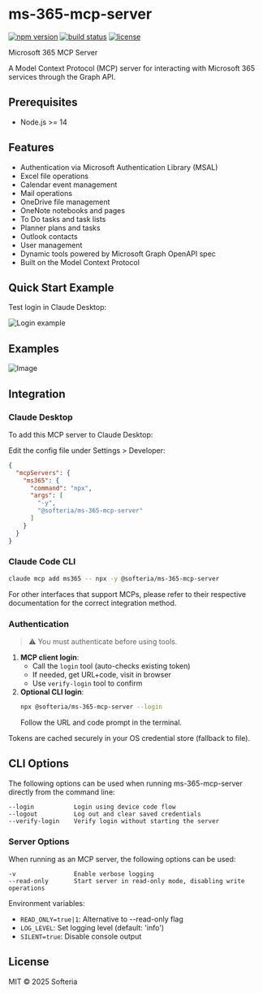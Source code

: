 # ms-365-mcp-server

[![npm version](https://img.shields.io/npm/v/@softeria/ms-365-mcp-server.svg)](https://www.npmjs.com/package/@softeria/ms-365-mcp-server) [![build status](https://github.com/softeria/ms-365-mcp-server/actions/workflows/build.yml/badge.svg)](https://github.com/softeria/ms-365-mcp-server/actions/workflows/build.yml) [![license](https://img.shields.io/badge/license-MIT-blue.svg)](https://github.com/softeria/ms-365-mcp-server/blob/main/LICENSE)

Microsoft 365 MCP Server

A Model Context Protocol (MCP) server for interacting with Microsoft 365 services through the Graph API.

## Prerequisites

- Node.js >= 14

## Features

- Authentication via Microsoft Authentication Library (MSAL)
- Excel file operations
- Calendar event management
- Mail operations
- OneDrive file management
- OneNote notebooks and pages
- To Do tasks and task lists
- Planner plans and tasks
- Outlook contacts
- User management
- Dynamic tools powered by Microsoft Graph OpenAPI spec
- Built on the Model Context Protocol

## Quick Start Example

Test login in Claude Desktop:

![Login example](https://github.com/user-attachments/assets/e457884f-c98a-4186-9e6f-eb323ec24e0a)

## Examples

![Image](https://github.com/user-attachments/assets/1a296afb-48ed-42b0-9e7c-e685d5d1784c)

## Integration

### Claude Desktop

To add this MCP server to Claude Desktop:

Edit the config file under Settings > Developer:

```json
{
  "mcpServers": {
    "ms365": {
      "command": "npx",
      "args": [
        "-y",
        "@softeria/ms-365-mcp-server"
      ]
    }
  }
}
```

### Claude Code CLI

```bash
claude mcp add ms365 -- npx -y @softeria/ms-365-mcp-server
```

For other interfaces that support MCPs, please refer to their respective documentation for the correct
integration method.

### Authentication

> ⚠️ You must authenticate before using tools.

1. **MCP client login**:
    - Call the `login` tool (auto-checks existing token)
    - If needed, get URL+code, visit in browser
    - Use `verify-login` tool to confirm
2. **Optional CLI login**:
   ```bash
   npx @softeria/ms-365-mcp-server --login
   ```
   Follow the URL and code prompt in the terminal.

Tokens are cached securely in your OS credential store (fallback to file).

## CLI Options

The following options can be used when running ms-365-mcp-server directly from the command line:

```
--login           Login using device code flow
--logout          Log out and clear saved credentials
--verify-login    Verify login without starting the server
```

### Server Options

When running as an MCP server, the following options can be used:

```
-v                Enable verbose logging
--read-only       Start server in read-only mode, disabling write operations
```

Environment variables:

- `READ_ONLY=true|1`: Alternative to --read-only flag
- `LOG_LEVEL`: Set logging level (default: 'info')
- `SILENT=true`: Disable console output

## License

MIT © 2025 Softeria
